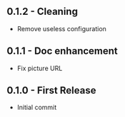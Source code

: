 ## 0.1.2 - Cleaning
* Remove useless configuration

## 0.1.1 - Doc enhancement
* Fix picture URL

## 0.1.0 - First Release
* Initial commit